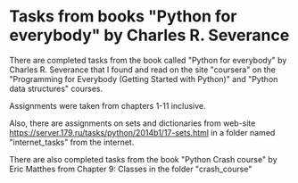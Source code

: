# Tasks from books "Python for everybody" by Charles R. Severance

There are completed tasks from the book called "Python for everybody" by Charles R. Severance that 
I found and read on the site "coursera" on the "Programming for Everybody (Getting Started with Python)" 
and "Python data structures" courses.

Assignments were taken from chapters 1-11 inclusive.

Also, there are assignments on sets and dictionaries from web-site 
https://server.179.ru/tasks/python/2014b1/17-sets.html 
in a folder named "internet_tasks" from the internet.

There are also completed tasks from the book "Python Crash course" by Eric Matthes from Chapter 9: Classes in the folder "crash_course"